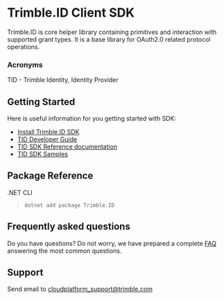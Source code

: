 # Trimble.ID Client SDK

Trimble.ID is core helper library containing primitives and  interaction with supported grant types. It is a base library for OAuth2.0 related protocol operations.

### Acronyms

TID - Trimble Identity, Identity Provider

## Getting Started ##

Here is useful information for you getting started with SDK:

* [Install Trimble.ID SDK](https://www.nuget.org/packages?q=Trimble.ID)
* [TID Developer Guide](./DeveloperGuide.md)
* [TID SDK Reference documentation](./ReferenceDoc.md)
* [TID SDK Samples](../../samples/)

## Package Reference

.NET CLI
> `dotnet add package Trimble.ID`


## <a name="faq">Frequently asked questions</a>

Do you have questions? Do not worry, we have prepared a complete [FAQ](./FAQ.md) answering the most common questions.

## <a name="support">Support</a>

Send email to [cloudplatform_support@trimble.com](mailto:cloudplatform_support@trimble.com )



